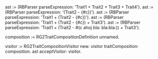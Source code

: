 ast := (RBParser parseExpression: 'Trait1 + Trait2 + Trait3 + Trait4').
ast := (RBParser parseExpression: '(Trait2 - {#c})').
ast := (RBParser parseExpression: 'Trait1 + (Trait2 - {#c})').
ast := (RBParser parseExpression: 'Trait1 + (Trait2 - {#c}) + Trait3').
ast := (RBParser parseExpression: 'Trait1 + (Trait2 - #(c ahoj bla: bla:bla:)) + Trait3').

composition := RG2TraitCompositionDefinition unnamed.

visitor := RG2TraitCompositionVisitor new.
visitor traitComposition: composition.
ast acceptVisitor: visitor.




